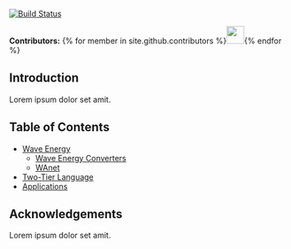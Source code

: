 [![Build Status](https://travis-ci.org/HSDL/HeuristicBursts.svg?branch=master)](https://travis-ci.org/HSDL/HeuristicBursts/)

**Contributors:** {% for member in site.github.contributors %}<a href="{{member.html_url}}"><img src="{{member.avatar_url}}" width="32" height="32"></a>{% endfor %}

## Introduction
Lorem ipsum dolor set amit.

## Table of Contents
* [Wave Energy]()
    * [Wave Energy Converters]()
    * [WAnet]()
* [Two-Tier Language]()
* [Applications]()

## Acknowledgements
Lorem ipsum dolor set amit.
